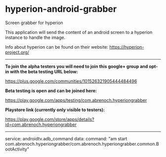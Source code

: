 # hyperion-android-grabber
Screen grabber for hyperion

This application will send the content of an android screen to a hyperion instance to handle the image.

Info about hyperion can be found on their website: 
https://hyperion-project.org/

---

**To join the alpha testers you will need to join this google+ group and opt-in with the beta testing URL below:**

https://plus.google.com/communities/101526321905444484496

**Beta testing is open and can be joined here:**

https://play.google.com/apps/testing/com.abrenoch.hyperiongrabber

**Playstore link (currently only visible to testers):**

https://play.google.com/store/apps/details?id=com.abrenoch.hyperiongrabber

---

service: androidtv.adb_command
data:
  command: "am start com.abrenoch.hyperiongrabber/com.abrenoch.hyperiongrabber.common.BootActivity"
